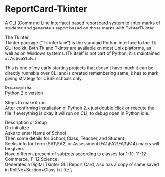 # ReportCard-Tkinter
A CLI (Command Line Interface) based report card system to enter marks of students and generate a report based on those marks with TkinterTkinter.

The Tkinter\
Tkinter package (“Tk interface”) is the standard Python interface to the Tk GUI toolkit. Both Tk and Tkinter are available on most Unix platforms, as well as on Windows systems. (Tk itself is not part of Python; it is maintained at ActiveState.)

This is one of my early starting projects that doesn't have much it can be directly runnable over CLI and is created remembering same, it has to mark giving strategy for CBSE schools only.

Pre-requisite\
Python 2.x version

Steps to make it run\
After confirming installation of Python 2.x just double click or execute the file if everything is okay it will run on CLI, to debug open in Python idle.


Description of Setup\
On Initialize\
Asks to enter Name of School\
Then some details for School, Class, Teacher, and Student\
Seeks info for Term (SA1\SA2) or Assessment (FA1\FA2\FA3\FA4) marks will be given.\
Have different present of subjects according to classes for 1-10, 11-12 Commerce, 11-12 Science.\
Generates a Digital Tkinter GUI Report Card, also has a copy of same saved in RollNo+Section+Class.txt file.\

